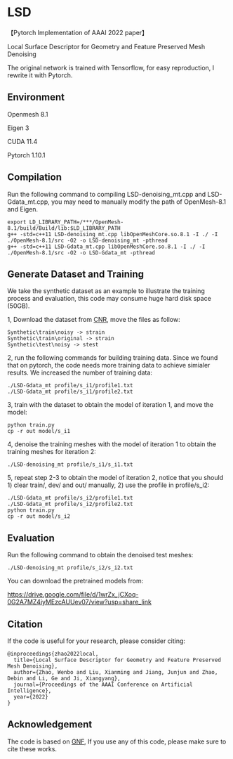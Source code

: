 # LSD

【Pytorch Implementation of AAAI 2022 paper】 

Local Surface Descriptor for Geometry and Feature Preserved Mesh Denoising

The original network is trained with Tensorflow, for easy reproduction, I rewrite it with Pytorch.

## Environment

Openmesh 8.1

Eigen 3

CUDA 11.4

Pytorch 1.10.1

## Compilation

Run the following command to compiling LSD-denoising_mt.cpp and LSD-Gdata_mt.cpp, you may need to manually modify the path of OpenMesh-8.1 and Eigen.

```
export LD_LIBRARY_PATH=/***/OpenMesh-8.1/build/Build/lib:$LD_LIBRARY_PATH
g++ -std=c++11 LSD-denoising_mt.cpp libOpenMeshCore.so.8.1 -I ./ -I ./OpenMesh-8.1/src -O2 -o LSD-denoising_mt -pthread
g++ -std=c++11 LSD-Gdata_mt.cpp libOpenMeshCore.so.8.1 -I ./ -I ./OpenMesh-8.1/src -O2 -o LSD-Gdata_mt -pthread
```

## Generate Dataset and Training 

We take the synthetic dataset as an example to illustrate the training process and evaluation, this code may consume huge hard disk space (50GB).

1, Download the dataset from [CNR](https://wang-ps.github.io/denoising.html), move the files as follow:

```
Synthetic\train\noisy -> strain
Synthetic\train\original -> strain
Synthetic\test\noisy -> stest
```

2, run the following commands for building training data. Since we found that on pytorch, the code needs more training data to achieve simialer results. We increased the number of training data:

```
./LSD-Gdata_mt profile/s_i1/profile1.txt
./LSD-Gdata_mt profile/s_i1/profile2.txt
```

3, train with the dataset to obtain the model of iteration 1, and move the model: 

```
python train.py
cp -r out model/s_i1
```

4,  denoise the training meshes with the model of iteration 1 to obtain the training meshes for iteration 2:

```
./LSD-denoising_mt profile/s_i1/s_i1.txt
```

5, repeat step 2-3 to obtain the model of iteration 2, notice that you should 1) clear train/, dev/ and out/ manually, 2) use the profile in profile/s_i2:

```
./LSD-Gdata_mt profile/s_i2/profile1.txt
./LSD-Gdata_mt profile/s_i2/profile2.txt
python train.py
cp -r out model/s_i2
```

## Evaluation

Run the following command to obtain the denoised test meshes:
```
./LSD-denoising_mt profile/s_i2/s_i2.txt
```
You can download the pretrained models from:

https://drive.google.com/file/d/1wrZx_jCXoq-0G2A7MZ4iyMEzcAUUev07/view?usp=share_link

## Citation
If the code is useful for your research, please consider citing:
  
    @inproceedings{zhao2022local,
      title={Local Surface Descriptor for Geometry and Feature Preserved Mesh Denoising},
      author={Zhao, Wenbo and Liu, Xianming and Jiang, Junjun and Zhao, Debin and Li, Ge and Ji, Xiangyang},
      journal={Proceedings of the AAAI Conference on Artificial Intelligence}, 
      year={2022}
    }

## Acknowledgement
The code is based on [GNF](https://github.com/bldeng/GuidedDenoising), If you use any of this code, please make sure to cite these works.

